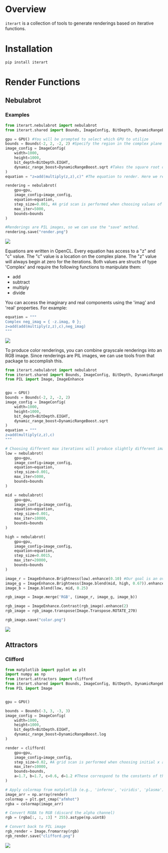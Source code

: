 # Overview
```iterart``` is a collection of tools to generate renderings based on iterative functions.

# Installation
```
pip install iterart
```

# Render Functions

## Nebulabrot

### Examples


```python
from iterart.nebulabrot import nebulabrot
from iterart.shared import Bounds, ImageConfig, BitDepth, DynamicRangeBoost, GPU

gpu = GPU() #You will be prompted to select which GPU to utilize
bounds = Bounds(-2, 2, -2, 2) #Specify the region in the complex plane to render on
image_config = ImageConfig(
    width=1000,
    height=1000,
    bit_depth=BitDepth.EIGHT,
    dynamic_range_boost=DynamicRangeBoost.sqrt #Takes the square root of the final pixel values to improve dynamic range.
)
equation = "z=add(multiply(z,z),c)" #The equation to render. Here we render z=z^2+c.

rendering = nebulabrot(
    gpu=gpu,
    image_config=image_config,
    equation=equation,
    step_size=0.001, #A grid scan is performed when choosing values of "c". This is the spacing used.
    max_iter=5000,
    bounds=bounds
)

#Renderings are PIL images, so we can use the "save" method.
rendering.save("render.png")
```
![](samples/nebulabrot.png)

Equations are written in OpenCL. Every equation has access to a "z" and "c" value. The "c" value is a location on the complex plane. The "z" value will always begin at zero for the iterations. Both values are structs of type 'Complex' and require the following functions to manipulate them:

- add
- subtract
- multiply
- divide

You can access the imaginary and real components using the 'imag' and 'real' properties. For example:
```python
equation = """
Complex neg_imag = { -z.imag, 0 };
z=add(add(multiply(z,z),c),neg_imag)
"""
```
![](samples/imaginary.png)

To produce color renderings, you can combine grayscale renderings into an RGB image. Since renderings are PIL images, we can use tools from that package to accomplish this.

```python
from iterart.nebulabrot import nebulabrot
from iterart.shared import Bounds, ImageConfig, BitDepth, DynamicRangeBoost, GPU
from PIL import Image, ImageEnhance


gpu = GPU()
bounds = Bounds(-2, 2, -2, 2)
image_config = ImageConfig(
    width=1000,
    height=1000,
    bit_depth=BitDepth.EIGHT,
    dynamic_range_boost=DynamicRangeBoost.sqrt
)
equation = """
z=add(multiply(z,z),c)
"""

# Choosing different max iterations will produce slightly different images.
low = nebulabrot(
    gpu=gpu,
    image_config=image_config,
    equation=equation,
    step_size=0.001,
    max_iter=5000,
    bounds=bounds
)

mid = nebulabrot(
    gpu=gpu,
    image_config=image_config,
    equation=equation,
    step_size=0.001,
    max_iter=10000,
    bounds=bounds
)

high = nebulabrot(
    gpu=gpu,
    image_config=image_config,
    equation=equation,
    step_size=0.0015,
    max_iter=20000,
    bounds=bounds
)

image_r = ImageEnhance.Brightness(low).enhance(0.10) #Our goal is an overall blue image, so we can reduce the red channel.
image_g = ImageEnhance.Brightness(Image.blend(mid, high, 0.67)).enhance(0.85) #Green will be made mostly from the higher iteration rendering, which will result in green accents. We also will reduce it overall to still favor a more blue hue.
image_b = Image.blend(low, mid, 0.25)

rgb_image = Image.merge('RGB', (image_r, image_g, image_b))

rgb_image = ImageEnhance.Contrast(rgb_image).enhance(2)
rgb_image = rgb_image.transpose(Image.Transpose.ROTATE_270)

rgb_image.save("color.png")
```
![](samples/color.png)

## Attractors

### Clifford

```python
from matplotlib import pyplot as plt
import numpy as np
from iterart.attractors import clifford
from iterart.shared import Bounds, ImageConfig, BitDepth, DynamicRangeBoost, GPU
from PIL import Image


gpu = GPU()

bounds = Bounds(-3, 3, -3, 3)
image_config = ImageConfig(
    width=1000,
    height=1000,
    bit_depth=BitDepth.EIGHT,
    dynamic_range_boost=DynamicRangeBoost.log
)

render = clifford(
    gpu=gpu,
    image_config=image_config,
    step_size=0.02, #A grid scan is performed when choosing initial x and y values, this is the spacing used.
    max_iter=10000,
    bounds=bounds,
    a=1.7, b=1.7, c=0.6, d=1.2 #These correspond to the constants of the clifford attractor equations.
)

# Apply colormap from matplotlib (e.g., 'inferno', 'viridis', 'plasma')
image_arr = np.array(render)
colormap = plt.get_cmap("afmhot")
rgba = colormap(image_arr)

# Convert RGBA to RGB (discard the alpha channel)
rgb = (rgba[:, :, :3] * 255).astype(np.uint8)

# Convert back to PIL image
rgb_render = Image.fromarray(rgb)
rgb_render.save("clifford.png")
```
![](samples/clifford.png)